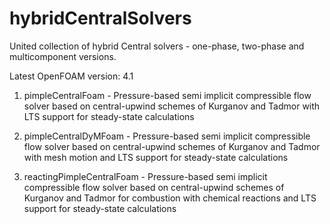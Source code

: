 # hybridCentralSolvers
United collection of hybrid  Central solvers - one-phase, two-phase and multicomponent versions.

Latest OpenFOAM version: 4.1

1. pimpleCentralFoam - Pressure-based semi implicit compressible flow solver based on central-upwind schemes of
Kurganov and Tadmor with LTS support for steady-state calculations

2. pimpleCentralDyMFoam - Pressure-based semi implicit compressible flow solver based on central-upwind schemes of
Kurganov and Tadmor with mesh motion and LTS support for steady-state calculations

3. reactingPimpleCentralFoam - Pressure-based semi implicit compressible flow solver based on central-upwind schemes of 
Kurganov and Tadmor for combustion with chemical reactions and LTS support for steady-state calculations

